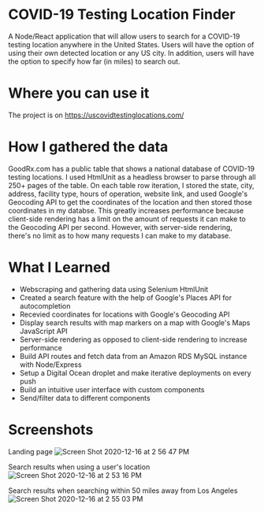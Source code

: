 # COVID-19 Testing Location Finder

A Node/React application that will allow users to search for a COVID-19 testing location anywhere in the United States. Users will have the option of using their own detected location or any US city. In addition, users will have the option to specify how far (in miles) to search out. 

# Where you can use it

The project is on https://uscovidtestinglocations.com/

# How I gathered the data

GoodRx.com has a public table that shows a national database of COVID-19 testing locations. I used HtmlUnit as a headless browser to parse through all 250+ pages of the table. On each table row iteration, I stored the state, city, address, facility type, hours of operation, website link, and used Google's Geocoding API to get the coordinates of the location and then stored those coordinates in my databse. This greatly increases performance because client-side rendering has a limit on the amount of requests it can make to the Geocoding API per second. However, with server-side rendering, there's no limit as to how many requests I can make to my database.

# What I Learned
 
* Webscraping and gathering data using Selenium HtmlUnit 
* Created a search feature with the help of Google's Places API for autocompletion
* Recevied coordinates for locations with Google's Geocoding API
* Display search results with map markers on a map with Google's Maps JavaScript API
* Server-side rendering as opposed to client-side rendering to increase performance
* Build API routes and fetch data from an Amazon RDS MySQL instance with Node/Express
* Setup a Digital Ocean droplet and make iterative deployments on every push
* Build an intuitive user interface with custom components
* Send/filter data to different components

# Screenshots

Landing page
![Screen Shot 2020-12-16 at 2 56 47 PM](https://user-images.githubusercontent.com/44252033/102405658-1ccdad00-3faf-11eb-9eb0-0ae905403379.png)

Search results when using a user's location
![Screen Shot 2020-12-16 at 2 53 16 PM](https://user-images.githubusercontent.com/44252033/102405696-26efab80-3faf-11eb-86fa-4b8183753622.png)

Search results when searching within 50 miles away from Los Angeles
![Screen Shot 2020-12-16 at 2 55 03 PM](https://user-images.githubusercontent.com/44252033/102405731-3242d700-3faf-11eb-803f-429c54c0d780.png)
